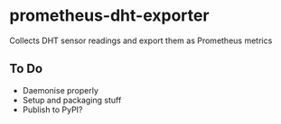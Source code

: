 prometheus-dht-exporter
================================================================================

Collects DHT sensor readings and export them as Prometheus metrics

## To Do

- Daemonise properly
- Setup and packaging stuff
- Publish to PyPI?
